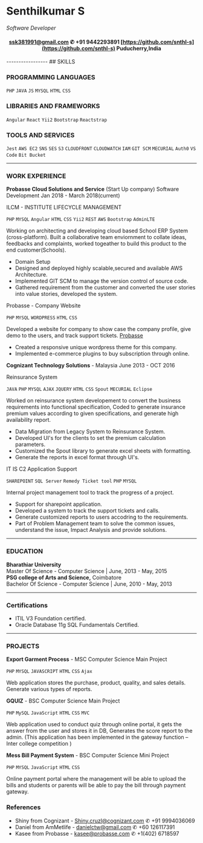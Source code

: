 # Senthilkumar S
*Software Developer*
<center>

#### [ssk381991@gmail.com](ssk381991@gmail.com)    ✆ +91 9442293891    [https://github.com/snthl-s](https://github.com/snthl-s)  Puducherry,India
</center>
-----------------
## SKILLS

### PROGRAMMING LANGUAGES
`PHP` `JAVA` `JS` `MYSQL` `HTML` `CSS`

### LIBRARIES AND FRAMEWORKS
`Angular` `React` `Yii2` `Bootstrap` `Reactstrap`

### TOOLS AND SERVICES
`Jest` `AWS EC2` `SNS` `SES` `S3` `CLOUDFRONT` `CLOUDWATCH` `IAM` `GIT SCM` `MECURIAL` `Auth0` `VS Code` `Bit Bucket`

---------------
### WORK EXPERIENCE

<b>Probasse Cloud Solutions and Service</b> (Start Up company) 
Software Development Jan 2018 - March 2018(current)


ILCM - INSTITUTE LIFECYCLE MANAGEMENT

`PHP` `MYSQL` `Angular` `HTML` `CSS` `Yii2` `REST` `AWS` `Bootstrap` `AdminLTE`

Working on architecting and developing cloud based School ERP System (cross-platform). Built a collaborative team enviornment to collate ideas, feedbacks and complaints, worked togeather to build this product to the end customer(Schools).

- Domain Setup
- Designed and deployed highly scalable,secured and available AWS Architecture.
- Implemented GIT SCM to manage the version control of source code.
- Gathered requirement from the customer and converted the user stories into value stories, developed the system.

Probasse - Company Website

`PHP` `MYSQL` `WORDPRESS` `HTML` `CSS`

Developed a website for company to show case the company profile, give demo to the users, and track support tickets. [Probasse](http://159.65.128.241/probasse/)
- Created a responsive unique wordpress theme for this company.
- Implemented e-commerce plugins to buy subscription through online.

<b>Cognizant Technology Solutions</b> - Malaysia June 2013 -  OCT 2016

Reinsurance System

`JAVA` `PHP` `MYSQL` `AJAX` `JQUERY` `HTML` `CSS` `Spout` `MECURIAL` `Eclipse`

Worked on reinsurance system developement to convert the business requirements into functional specification, Coded to generate insurance premium values according to given specifications, and generate high availability report.

- Data Migration from Legacy System to Reinsurance System.
- Developed UI's for the clients to set the premium calculation parameters.
- Customized the Spout library to generate excel sheets with formatting. 
- Generate the reports in excel format through UI's.

IT IS C2 Application Support

`SHAREPOINT` `SQL Server` `Remedy Ticket tool` `PHP` `MYSQL`  

Internal project management tool to track the progress of a project.

- Support for sharepoint application.
- Developed a system to track the support tickets and calls.
- Generate customized reports to users accodring to the requirements.
- Part of Problem Management team to solve the common issues, understand the issue, Impact Analysis and provide solutions.

------------------

### EDUCATION

<div>
<b>Bharathiar University</b><br/>
Master Of Science - Computer Science | June, 2013 - May, 2015
</div>
<div>
<b>PSG college of Arts and Science,</b> Coimbatore<br/>
Bachelor Of Science - Computer Science | June, 2010 - May, 2013
</div>


-----------------
### Certifications

- ITIL V3 Foundation certified.
- Oracle Database 11g SQL Fundamentals Certified.

------------------

### PROJECTS

<b>Export Garment Process</b> - MSC Computer Science Main Project

`PHP` `MYSQL` `JAVASCRIPT` `HTML` `CSS` `Ajax`

Web application stores the purchase, product, quality, and sales details. Generate various types of reports.

<b>GQUIZ</b> - BSC Computer Science Main Project 

`PHP` `MySQL` `JavaScript` `HTML` `CSS` `MVC`

Web application used to conduct quiz through online portal, it gets the answer from the user and stores it in DB, Generates the score report to the admin. (This application has been implemented in the gateway function – Inter college competition )

<b>Mess Bill Payment System</b> - BSC Computer Science Mini Project

`PHP` `MYSQL` `JavaScript` `HTML` `CSS`

Online payment portal where the management will be able to upload the bills and students or parents will be able to pay the bill through payment gateway.

### References

- Shiny from Cognizant - Shiny.cruzl@cognizant.com ✆ +91 9994036069
- Daniel from AmMetlife - danielctw@gmail.com ✆ +60 126117391
- Kasee from Probasse - kasee@probasse.com ✆ +1(402) 6718597 

 
